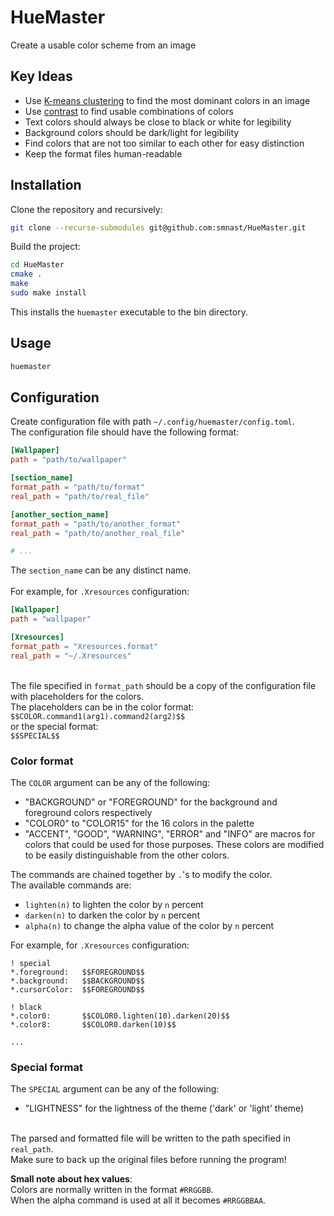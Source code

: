 # HueMaster
Create a usable color scheme from an image

## Key Ideas
* Use [K-means clustering](https://en.wikipedia.org/wiki/K-means_clustering) to find the most dominant colors in an image
* Use [contrast](https://webaim.org/resources/contrastchecker/) to find usable combinations of colors
* Text colors should always be close to black or white for legibility
* Background colors should be dark/light for legibility
* Find colors that are not too similar to each other for easy distinction
* Keep the format files human-readable

## Installation
Clone the repository and recursively:
```bash
git clone --recurse-submodules git@github.com:smnast/HueMaster.git
```

Build the project:
```bash
cd HueMaster
cmake .
make
sudo make install
```

This installs the `huemaster` executable to the bin directory.

## Usage
```bash
huemaster
```

## Configuration
Create configuration file with path `~/.config/huemaster/config.toml`.\
The configuration file should have the following format:
```toml
[Wallpaper]
path = "path/to/wallpaper"

[section_name]
format_path = "path/to/format"
real_path = "path/to/real_file"

[another_section_name]
format_path = "path/to/another_format"
real_path = "path/to/another_real_file"

# ...
```
The `section_name` can be any distinct name.\
\
For example, for `.Xresources` configuration:
```toml
[Wallpaper]
path = "wallpaper"

[Xresources]
format_path = "Xresources.format"
real_path = "~/.Xresources"
```
\
The file specified in `format_path` should be a copy of the configuration file with placeholders for the colors.\
The placeholders can be in the color format: \
`$$COLOR.command1(arg1).command2(arg2)$$` \
or the special format: \
`$$SPECIAL$$`

### Color format

The `COLOR` argument can be any of the following:
* "BACKGROUND" or "FOREGROUND" for the background and foreground colors respectively
* "COLOR0" to "COLOR15" for the 16 colors in the palette
* "ACCENT", "GOOD", "WARNING", "ERROR" and "INFO" are macros for colors that could be used for those purposes.
These colors are modified to be easily distinguishable from the other colors.

The commands are chained together by `.`'s to modify the color.\
The available commands are:
* `lighten(n)` to lighten the color by `n` percent
* `darken(n)` to darken the color by `n` percent
* `alpha(n)` to change the alpha value of the color by `n` percent

For example, for `.Xresources` configuration:
```Xresources
! special
*.foreground:   $$FOREGROUND$$
*.background:   $$BACKGROUND$$
*.cursorColor:  $$FOREGROUND$$

! black
*.color0:       $$COLOR0.lighten(10).darken(20)$$
*.color8:       $$COLOR0.darken(10)$$

...
```

### Special format

The `SPECIAL` argument can be any of the following:
* "LIGHTNESS" for the lightness of the theme ('dark' or 'light' theme)

\
The parsed and formatted file will be written to the path specified in `real_path`.\
Make sure to back up the original files before running the program!

**Small note about hex values**:\
Colors are normally written in the format `#RRGGBB`.\
When the alpha command is used at all it becomes `#RRGGBBAA`.
